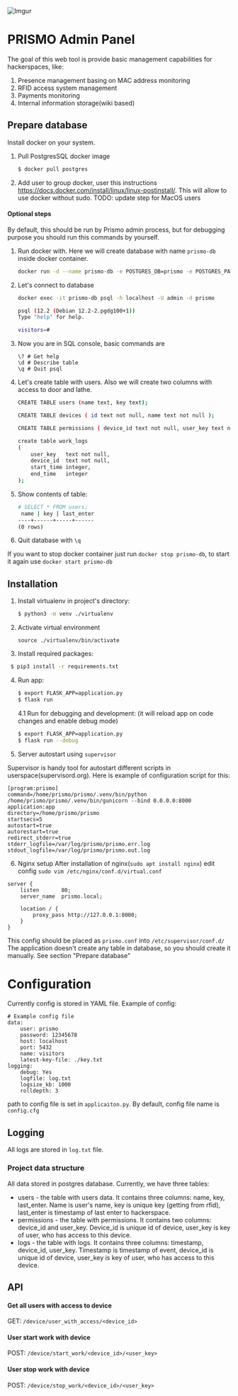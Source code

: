 ![Imgur](https://i.imgur.com/V2k2seh.png)

PRISMO Admin Panel
===================

The goal of this web tool is provide basic management capabilities for hackerspaces, like:

1. Presence management basing on MAC address monitoring
2. RFID access system management
3. Payments monitoring
4. Internal information storage(wiki based)

## Prepare database

Install docker on your system.

1. Pull PostgresSQL docker image

   ```bash
   $ docker pull postgres
   ```

2. Add user to group docker, user this instructions https://docs.docker.com/install/linux/linux-postinstall/. This will
   allow to use docker without sudo. TODO: update step for MacOS users

#### Optional steps

By default, this should be run by Prismo admin process, but for debugging purpose you should run this commands by
yourself.

1. Run docker with. Here we will create database with name `prismo-db` inside docker container.

   ```bash
   docker run -d --name prismo-db -e POSTGRES_DB=prismo -e POSTGRES_PASSWORD=<password> -e POSTGRES_USER=admin -p 5432:5432 -v $(pwd)/data:/var/lib/postgresql/data postgres
   ```

2. Let's connect to database

   ```bash
   docker exec -it prismo-db psql -h localhost -U admin -d prismo
   ```
   ```bash
   psql (12.2 (Debian 12.2-2.pgdg100+1))
   Type "help" for help.
   
   visitors=# 
   ```

3. Now you are in SQL console, basic commands are

   ```
   \? # Get help
   \d # Describe table
   \q # Quit psql
   ```

4. Let's create table with users. Also we will create two columns with access to door and lathe.

   ```bash
   CREATE TABLE users (name text, key text);
   ```
   ```bash
   CREATE TABLE devices ( id text not null, name text not null );
   ```
   ```bash
   CREATE TABLE permissions ( device_id text not null, user_key text not null );
   ```
   ```bash
   create table work_logs
   (
       user_key   text not null,
       device_id  text not null,
       start_time integer,
       end_time   integer
   );
   ```

5. Show contents of table:

   ```bash
   # SELECT * FROM users;
    name | key | last_enter 
   ----+------+-----+------
   (0 rows)
   ```

6. Quit database with `\q`

If you want to stop docker container just run `docker stop prismo-db`, to start it again use `docker start prismo-db`

## Installation

1. Install virtualenv in project's directory:
   ```sh
   $ python3 -m venv ./virtualenv
   ```

2. Activate virtual environment

   ```
   source ./virtualenv/bin/activate
   ```

3. Install required packages:

  ```sh
   $ pip3 install -r requirements.txt
  ```

4. Run app:

   ```sh
   $ export FLASK_APP=application.py 
   $ flask run
   ```
   4.1 Run for debugging and development: (it will reload app on code changes and enable debug mode)
   ```sh
   $ export FLASK_APP=application.py 
   $ flask run --debug
    ```
5. Server autostart using `supervisor`

Supervisor is handy tool for autostart different scripts in userspace(supervisord.org). Here is example of configuration script for this:
  ```
  [program:prismo]
  command=/home/prismo/prismo/.venv/bin/python /home/prismo/prismo/.venv/bin/gunicorn --bind 0.0.0.0:8000 application:app
  directory=/home/prismo/prismo
  startsecs=5
  autostart=true
  autorestart=true
  redirect_stderr=true
  stderr_logfile=/var/log/prismo/prismo.err.log
  stdout_logfile=/var/log/prismo/prismo.out.log  

  ```
6. Nginx setup
After installation of nginx(`sudo apt install nginx`) edit config `sudo vim /etc/nginx/conf.d/virtual.conf`
  ```
  server {
      listen       80;
      server_name  prismo.local;
  
      location / {
          proxy_pass http://127.0.0.1:8000;
      }
  }
  ```
This config should be placed as `prismo.conf` into `/etc/supervisor/conf.d/`
The application doesn't create any table in database, so you should create it manually. See section "Prepare database"

Configuration
=============

Currently config is stored in YAML file. Example of config:

```
# Example config file
data:
    user: prismo
    password: 12345678 
    host: localhost
    port: 5432
    name: visitors
    latest-key-file: ./key.txt
logging:
    debug: Yes
    logfile: log.txt
    logsize_kb: 1000
    rolldepth: 3
```

path to config file is set in `applicaiton.py`. By default, config file name is `config.cfg`

## Logging

All logs are stored in `log.txt` file.

### Project data structure

All data stored in postgres database. Currently, we have three tables:

- users - the table with users data. It contains three columns: name, key, last_enter. Name is user's name, key is
  unique key (getting from rfid), last_enter is timestamp of last enter to hackerspace.
- permissions - the table with permissions. It contains two columns: device_id and user_key. Device_id is unique id of
  device, user_key is key of user, who has access to this device.
- logs - the table with logs. It contains three columns: timestamp, device_id, user_key. Timestamp is timestamp of
  event, device_id is unique id of device, user_key is key of user, who has access to this device.

## API

#### Get all users with access to device

GET: `/device/user_with_access/<device_id>`

#### User start work with device

POST: `/device/start_work/<device_id>/<user_key>`

#### User stop work with device

POST: `/device/stop_work/<device_id>/<user_key>`
